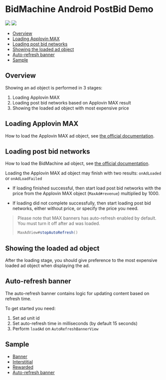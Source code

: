 # BidMachine Android PostBid Demo

[<img src="https://img.shields.io/badge/SDK%20Version-1.9.2-brightgreen">](https://github.com/bidmachine/BidMachine-Android-SDK)
[<img src="https://img.shields.io/badge/Applovin%20MAX%20Version-11.3.1-blue">](https://dash.applovin.com/documentation/mediation/android/getting-started/integration)

* [Overview](#overview)
* [Loading Applovin MAX](#loading-applovin-max)
* [Loading post bid networks](#loading-post-bid-networks)
* [Showing the loaded ad object](#showing-the-loaded-ad-object)
* [Auto-refresh banner](#auto-refresh-banner)
* [Sample](#sample)

## Overview

Showing an ad object is performed in 3 stages:

1) Loading Applovin MAX
2) Loading post bid networks based on Applovin MAX result
3) Showing the loaded ad object with most expensive price

## Loading Applovin MAX

How to load the Applovin MAX ad object,
see [the official documentation](https://dash.applovin.com/documentation/mediation/android/getting-started/integration).

## Loading post bid networks

How to load the BidMachine ad object,
see [the official documentation](https://docs.bidmachine.io/docs/in-house-mediation).

Loading the Applovin MAX ad object may finish with two results: ```onAdLoaded``` or ```onAdLoadFailed```

* If loading finished successful, then start load post bid networks with the price from the Applovin MAX
  object (```MaxAd#revenue```) multiplied by 1000.

* If loading did not complete successfully, then start loading post bid networks, either without price, or specify the
  price you need.

> Please note that MAX banners has auto-refresh enabled by default.
> You must turn it off after ad was loaded.
> ```java
> MaxAdView#stopAutoRefresh()
> ```

## Showing the loaded ad object

After the loading stage, you should give preference to the most expensive loaded ad object when displaying the ad.

## Auto-refresh banner

The auto-refresh banner contains logic for updating content based on refresh time.

To get started you need:

1) Set ad unit id
2) Set auto-refresh time in milliseconds (by default 15 seconds)
3) Perform ```loadAd``` on ```AutoRefreshBannerView```

## Sample

* [Banner](example/src/main/java/io/bidmachine/applovinmaxdemo/adwrapper/BannerAdWrapper.kt)
* [Interstitial](example/src/main/java/io/bidmachine/applovinmaxdemo/adwrapper/InterstitialAdWrapper.kt)
* [Rewarded](example/src/main/java/io/bidmachine/applovinmaxdemo/adwrapper/RewardedAdWrapper.kt)
* [Auto-refresh banner](example/src/main/java/io/bidmachine/applovinmaxdemo/adwrapper/AutoRefreshBannerView.kt)
